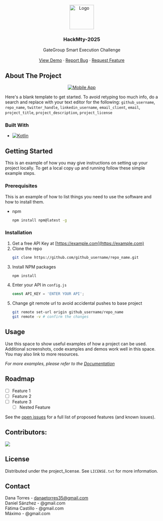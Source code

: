 <!-- PROJECT LOGO -->
<br />
<div align="center">
  <a href="https://github.com/BlueE-05/HackMty-2025">
    <img src="https://hackmty.com/images/hackmty-logo.webp" alt="Logo" width="80" height="80">
  </a>

<h3 align="center">HackMty-2025</h3>

  <p align="center">
    GateGroup Smart Execution Challenge
    <br />
    <br />
    <a href="https://github.com/BlueE-05/HackMty-2025/">View Demo</a>
    &middot;
    <a href="https://github.com/BlueE-05/HackMty-2025/issues/new?labels=bug&template=bug-report---.md">Report Bug</a>
    &middot;
    <a href="https://github.com/BlueE-05/HackMty-2025/issues/new?labels=enhancement&template=feature-request---.md">Request Feature</a>
  </p>
</div>

<!-- ABOUT THE PROJECT -->
## About The Project

<div align="center">

[![Mobile App][mobile-app-img]](https://github.com/BlueE-05/HackMty-2025/MobileApp)

</div>


Here's a blank template to get started. To avoid retyping too much info, do a search and replace with your text editor for the following: `github_username`, `repo_name`, `twitter_handle`, `linkedin_username`, `email_client`, `email`, `project_title`, `project_description`, `project_license`


### Built With

* [![Kotlin][KMP]][KMP-url]

<!-- GETTING STARTED -->
## Getting Started

This is an example of how you may give instructions on setting up your project locally.
To get a local copy up and running follow these simple example steps.

### Prerequisites

This is an example of how to list things you need to use the software and how to install them.
* npm
  ```sh
  npm install npm@latest -g
  ```

### Installation

1. Get a free API Key at [https://example.com](https://example.com)
2. Clone the repo
   ```sh
   git clone https://github.com/github_username/repo_name.git
   ```
3. Install NPM packages
   ```sh
   npm install
   ```
4. Enter your API in `config.js`
   ```js
   const API_KEY = 'ENTER YOUR API';
   ```
5. Change git remote url to avoid accidental pushes to base project
   ```sh
   git remote set-url origin github_username/repo_name
   git remote -v # confirm the changes
   ```

<!-- USAGE EXAMPLES -->
## Usage

Use this space to show useful examples of how a project can be used. Additional screenshots, code examples and demos work well in this space. You may also link to more resources.

_For more examples, please refer to the [Documentation](https://example.com)_


<!-- ROADMAP -->
## Roadmap

- [ ] Feature 1
- [ ] Feature 2
- [ ] Feature 3
    - [ ] Nested Feature

See the [open issues](https://github.com/github_username/repo_name/issues) for a full list of proposed features (and known issues).


<!-- CONTRIBUTORS -->
## Contributors:

<a href="https://github.com/BlueE-05/HackMty-2025/graphs/contributors">
  <img src="https://contrib.rocks/image?repo=BlueE-05%2FHackMty-2025" />
</a>



<!-- LICENSE -->
## License

Distributed under the project_license. See `LICENSE.txt` for more information.


<!-- CONTACT -->
## Contact

Dana Torres - danaetorres35@gmail.com
<br>
Daniel Sánzhez - @gmail.com
<br>
Fátima Castillo - @gmail.com
<br>
Máximo - @gmail.com


<!-- MARKDOWN LINKS & IMAGES -->
[mobile-app-img]: https://t3.ftcdn.net/jpg/04/26/48/00/240_F_426480050_rKKkMEPpsCR6Uswwmct3Nqs0DueiGUOy.jpg
<!-- Shields.io badges. You can a comprehensive list with many more badges at: https://github.com/inttter/md-badges -->
[KMP]: https://img.shields.io/badge/Kotlin-Multiplatform-gray?logo=kotlin&logoColor=white&labelColor=%237F52FF

[KMP-url]: https://kotlinlang.org/
